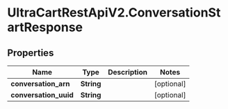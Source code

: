 # UltraCartRestApiV2.ConversationStartResponse

## Properties
Name | Type | Description | Notes
------------ | ------------- | ------------- | -------------
**conversation_arn** | **String** |  | [optional] 
**conversation_uuid** | **String** |  | [optional] 


